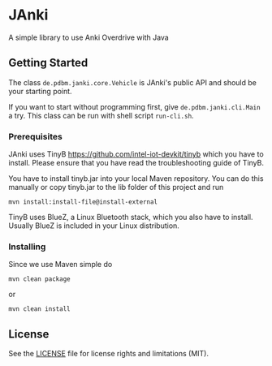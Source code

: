 # JAnki

A simple library to use Anki Overdrive with Java

## Getting Started

The class ``de.pdbm.janki.core.Vehicle`` is JAnki's public API and should be your starting point.

If you want to start without programming first, give ``de.pdbm.janki.cli.Main`` a try. This
class can be run with shell script ``run-cli.sh``.

### Prerequisites

JAnki uses TinyB <https://github.com/intel-iot-devkit/tinyb> which you have to install.
Please ensure that you have read the troubleshooting guide of TinyB.

You have to install tinyb.jar into your local Maven repository. You can do this manually 
or copy tinyb.jar to the lib folder of this project and run

```
mvn install:install-file@install-external
```

TinyB uses BlueZ, a Linux Bluetooth stack, which you also have to install. Usually BlueZ is included in your Linux distribution.

### Installing

Since we use Maven simple do

```
mvn clean package
```

or

```
mvn clean install
```

## License

See the [LICENSE](LICENSE.txt) file for license rights and limitations (MIT).
